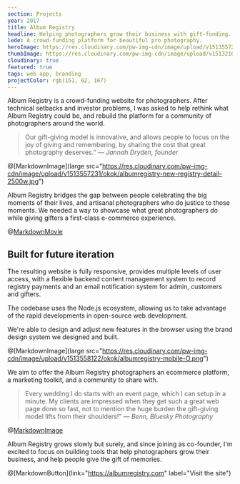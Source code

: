 ```yaml
---
section: Projects
year: 2017
title: Album Registry
headline: Helping photographers grow their business with gift-funding.
lede: A crowd-funding platform for beautiful pro photography.
heroImage: https://res.cloudinary.com/pw-img-cdn/image/upload/v1513557239/okok/albumregistry-new-profile-2500w.jpg
thumbImage: https://res.cloudinary.com/pw-img-cdn/image/upload/v1513210344/thumb-albumregistry_vojzwp.jpg
cloudinary: true
featured: true
tags: web app, branding
projectColor: rgb(151, 62, 167)
---
```


Album Registry is a crowd-funding website for photographers. After technical setbacks and investor problems, I was asked to help rethink what Album Registry could
be, and rebuild the platform for a community of photographers around the world.

> Our gift-giving model is innovative, and allows people to focus on the joy of giving and
> remembering, by sharing the cost that great photography deserves.” _— Jannah Dryden,
> founder_

@[MarkdownImage](large src="https://res.cloudinary.com/pw-img-cdn/image/upload/v1513557231/okok/albumregistry-new-registry-detail-2500w.jpg")

Album Registry bridges the gap between people celebrating the big moments of their lives,
and artisanal photographers who do justice to those moments. We needed a way to showcase
what great photographers do while giving gifters a first-class e-commerce
experience.

@[MarkdownMovie](src="/images/albumregistry-block-registries.mp4")

## Built for future iteration

The resulting website is fully responsive, provides multiple levels of user access, with a
flexible backend content management system to record registry payments and an email
notification system for admin, customers and gifters.

The codebase uses the Node.js ecosystem, allowing us to take advantage of the rapid developments in open-source web development.

We're able to design and adjust new features in the browser using the brand design system
we designed and built.

@[MarkdownImage](large src="https://res.cloudinary.com/pw-img-cdn/image/upload/v1513558122/okok/albumregistry-mobile-O.png")

We aim to offer the Album Registry photographers an ecommerce platform, a marketing
toolkit, and a community to share with.

> Every wedding I do starts with an event page, which I can setup in a minute. My clients
> are impressed when they get such a great web page done so fast, not to mention the huge
> burden the gift-giving model lifts from their shoulders!” _— Benn, Bluesky
> Photography_

@[MarkdownImage](src="https://res.cloudinary.com/pw-img-cdn/image/upload/v1513557236/okok/albumregistry-moment.jpg")

Album Registry grows slowly but surely, and since joining as co-founder, I'm excited to
focus on building tools that help photographers grow their business, and help people give the
gift of memories.

@[MarkdownButton](link="https://albumregistry.com" label="Visit the site")
